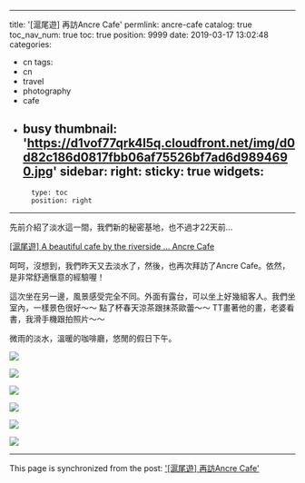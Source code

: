 
---
title: '[滬尾遊] 再訪Ancre Cafe'
permlink: ancre-cafe
catalog: true
toc_nav_num: true
toc: true
position: 9999
date: 2019-03-17 13:02:48
categories:
- cn
tags:
- cn
- travel
- photography
- cafe
- busy
thumbnail: 'https://d1vof77qrk4l5q.cloudfront.net/img/d0d82c186d0817fbb06af75526bf7ad6d9894690.jpg'
sidebar:
    right:
        sticky: true
widgets:
    -
        type: toc
        position: right
---


先前介紹了淡水這一間，我們新的秘密基地，也不過才22天前...
 
[[滬尾遊] A beautiful cafe by the riverside ... Ancre Cafe](https://steemit.com/travel/@deanliu/a-beautiful-cafe-by-the-riverside-ancre-cafe)

呵呵，沒想到，我們昨天又去淡水了，然後，也再次拜訪了Ancre Cafe。依然，是非常舒適愜意的經驗喔！

這次坐在另一邊，風景感受完全不同。外面有露台，可以坐上好幾組客人。我們坐室內，一樣景色很好～～ 點了杯春天涼茶跟抹茶歐蕾～～ TT畫著他的畫，老婆看書，我滑手機跟拍照片～～ 

微雨的淡水，溫暖的咖啡廳，悠閒的假日下午。

![](https://d1vof77qrk4l5q.cloudfront.net/img/d0d82c186d0817fbb06af75526bf7ad6d9894690.jpg)

![](https://d1vof77qrk4l5q.cloudfront.net/img/05d3a36a7a861db9c4035b7a42f19407abc479dc.jpg)

![](https://d1vof77qrk4l5q.cloudfront.net/img/95ae387bbe958ecc2c23f034c977e54eb1a7fa26.jpg)

![](https://d1vof77qrk4l5q.cloudfront.net/img/4791cd067b2dbb8a07b82efdfbaed62534c3c2f3.jpg)

![](https://d1vof77qrk4l5q.cloudfront.net/img/187cb292dd9606ea22eceab626e87eb26cd75c9f.jpg)

![](https://d1vof77qrk4l5q.cloudfront.net/img/068a8ae786e5fb463ae5b5482b2ab28b373e7279.jpg)

- - -

This page is synchronized from the post: ['[滬尾遊] 再訪Ancre Cafe'](https://steemit.com/@deanliu/ancre-cafe)
